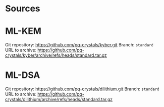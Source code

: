 # Sources

# ML-KEM

Git repository: https://github.com/pq-crystals/kyber.git
Branch: `standard`
URL to archive: https://github.com/pq-crystals/kyber/archive/refs/heads/standard.tar.gz

# ML-DSA

Git repository: https://github.com/pq-crystals/dilithium.git
Branch: `standard`
URL to archive: https://github.com/pq-crystals/dilithium/archive/refs/heads/standard.tar.gz
